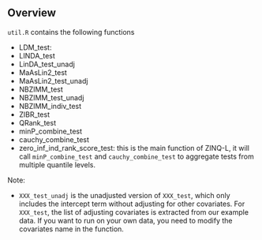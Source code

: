 ## Overview
`util.R` contains the following functions
* LDM_test:
* LINDA_test
* LinDA_test_unadj
* MaAsLin2_test
* MaAsLin2_test_unadj 
* NBZIMM_test
* NBZIMM_test_unadj
* NBZIMM_indiv_test
* ZIBR_test
* QRank_test
* minP_combine_test
* cauchy_combine_test
* zero_inf_ind_rank_score_test: this is the main function of ZINQ-L, it will call `minP_combine_test` and `cauchy_combine_test` to aggregate tests from multiple quantile levels.

Note: 
* `XXX_test_unadj` is the unadjusted version of `XXX_test`, which only includes the intercept term without adjusting for other covariates. For `XXX_test`, the list of adjusting covariates is extracted from our example data. If you want to run on your own data, you need to modify the covariates name in the function. 

